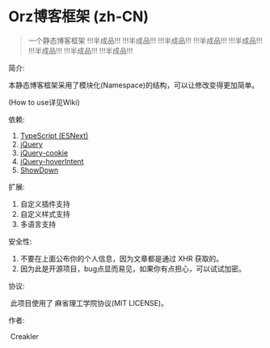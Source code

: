 # Orz博客框架 (zh-CN)

>  一个静态博客框架
> !!!半成品!!! !!!半成品!!! !!!半成品!!! !!!半成品!!! !!!半成品!!! !!!半成品!!! !!!半成品!!! !!!半成品!!!

简介:  

  本静态博客框架采用了模块化(Namespace)的结构，可以让修改变得更加简单。  

  (How to use详见Wiki)  

依赖:

1. [TypeScript (ESNext)](https://github.com/microsoft/TypeScript)
2. [jQuery](https://github.com/jquery/jquery)
3. [jQuery-cookie](https://github.com/carhartl/jquery-cookie)
4. [jQuery-hoverIntent](https://github.com/briancherne/jquery-hoverIntent)
4. [ShowDown](https://github.com/showdownjs/showdown)

扩展:

1. 自定义插件支持
2. 自定义样式支持
3. 多语言支持

安全性:

1. 不要在上面公布你的个人信息，因为文章都是通过 XHR 获取的。
2. 因为此是开源项目，bug点显而易见，如果你有点担心，可以试试加密。

协议:

​	此项目使用了 麻省理工学院协议(MIT LICENSE)。

作者:

​	Creakler
